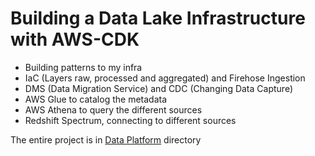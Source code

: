 # Building a Data Lake Infrastructure with AWS-CDK

* Building patterns to my infra
* IaC (Layers raw, processed and aggregated) and Firehose Ingestion
* DMS (Data Migration Service) and CDC (Changing Data Capture)
* AWS Glue to catalog the metadata
* AWS Athena to query the different sources
* Redshift Spectrum, connecting to different sources

The entire project is in [Data Platform](https://github.com/cathfoliveira/data_platform_bootcamp) directory